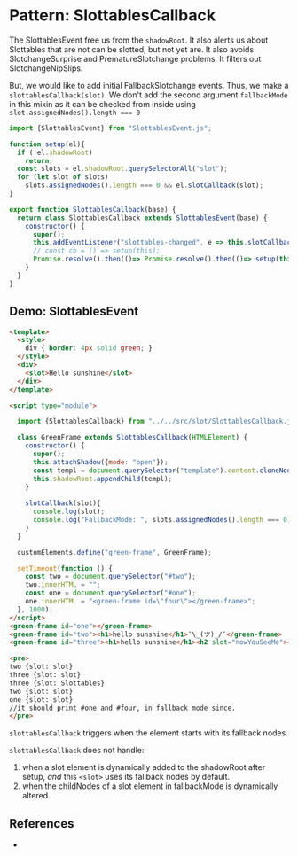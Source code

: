 # Pattern: SlottablesCallback

The SlottablesEvent free us from the `shadowRoot`. It also alerts us about Slottables that are not
can be slotted, but not yet are. It also avoids SlotchangeSurprise and PrematureSlotchange problems.
It filters out SlotchangeNipSlips.

But, we would like to add initial FallbackSlotchange events. Thus, we make a 
`slottablesCallback(slot)`. We don't add the second argument `fallbackMode` in this mixin
as it can be checked from inside using `slot.assignedNodes().length === 0`

```javascript
import {SlottablesEvent} from "SlottablesEvent.js";

function setup(el){
  if (!el.shadowRoot)
    return;
  const slots = el.shadowRoot.querySelectorAll("slot");
  for (let slot of slots) 
    slots.assignedNodes().length === 0 && el.slotCallback(slot);
}

export function SlottablesCallback(base) {
  return class SlottablesCallback extends SlottablesEvent(base) {
    constructor() {
      super();
      this.addEventListener("slottables-changed", e => this.slotCallback(e.detail.slot));
      // const cb = () => setup(this);                                       //todo test that i can do this with arrow functions.
      Promise.resolve().then(()=> Promise.resolve().then(()=> setup(this))); 
    }
  }
}
```

## Demo: SlottablesEvent

```html
<template>
  <style>
    div { border: 4px solid green; }
  </style>
  <div>
    <slot>Hello sunshine</slot>
  </div>
</template>

<script type="module">

  import {SlottablesCallback} from "../../src/slot/SlottablesCallback.js";

  class GreenFrame extends SlottablesCallback(HTMLElement) {
    constructor() {
      super();
      this.attachShadow({mode: "open"});
      const templ = document.querySelector("template").content.cloneNode(true);
      this.shadowRoot.appendChild(templ);
    }
    
    slotCallback(slot){
      console.log(slot);
      console.log("FallbackMode: ", slots.assignedNodes().length === 0);
    }
  }

  customElements.define("green-frame", GreenFrame);

  setTimeout(function () {
    const two = document.querySelector("#two");
    two.innerHTML = "";
    const one = document.querySelector("#one");
    one.innerHTML = "<green-frame id=\"four\"></green-frame>";
  }, 1000);
</script>
<green-frame id="one"></green-frame>
<green-frame id="two"><h1>hello sunshine</h1>¯\_(ツ)_/¯</green-frame>
<green-frame id="three"><h1>hello sunshine</h1><h2 slot="nowYouSeeMe"></h2>¯\_(ツ)_/¯</green-frame>

<pre>
two {slot: slot}
three {slot: slot} 
three {slot: Slottables} 
two {slot: slot} 
one {slot: slot} 
//it should print #one and #four, in fallback mode since.
</pre>
```

`slottablesCallback` triggers when the element starts with its fallback nodes.

`slottablesCallback` does not handle:
1. when a slot element is dynamically added to the shadowRoot after setup, *and* this `<slot>` uses
   its fallback nodes by default.
2. when the childNodes of a slot element in fallbackMode is dynamically altered.

## References

 * 
